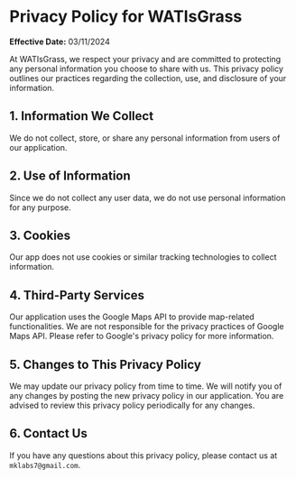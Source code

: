 # Privacy Policy for WATIsGrass

**Effective Date:** 03/11/2024

At WATIsGrass, we respect your privacy and are committed to protecting any personal information you choose to share with us. This privacy policy outlines our practices regarding the collection, use, and disclosure of your information.

## 1. Information We Collect

We do not collect, store, or share any personal information from users of our application.

## 2. Use of Information

Since we do not collect any user data, we do not use personal information for any purpose.

## 3. Cookies

Our app does not use cookies or similar tracking technologies to collect information.

## 4. Third-Party Services

Our application uses the Google Maps API to provide map-related functionalities. We are not responsible for the privacy practices of Google Maps API. Please refer to Google's privacy policy for more information.

## 5. Changes to This Privacy Policy

We may update our privacy policy from time to time. We will notify you of any changes by posting the new privacy policy in our application. You are advised to review this privacy policy periodically for any changes.

## 6. Contact Us

If you have any questions about this privacy policy, please contact us at `mklabs7@gmail.com`.
